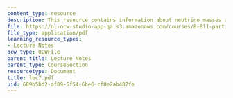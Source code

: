```yaml
---
content_type: resource
description: This resource contains information about neutrino masses and oscillations.
file: https://ol-ocw-studio-app-qa.s3.amazonaws.com/courses/8-811-particle-physics-ii-fall-2005/689b5bd2af095f546be6cf8e2ab487fe_lec7.pdf
file_type: application/pdf
learning_resource_types:
- Lecture Notes
ocw_type: OCWFile
parent_title: Lecture Notes
parent_type: CourseSection
resourcetype: Document
title: lec7.pdf
uid: 689b5bd2-af09-5f54-6be6-cf8e2ab487fe
---
```


